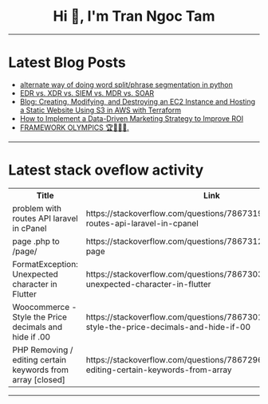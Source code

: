 <h1 align="center">Hi 👋, I'm Tran Ngoc Tam</h1>

---

# Latest Blog Posts 
<!-- BLOG-POST-LIST:START -->
- [alternate way of doing word split/phrase segmentation in python](https://dev.to/alexey_27/alternate-way-of-doing-word-splitphrase-segmentation-in-python-pj1)
- [EDR vs. XDR vs. SIEM vs. MDR vs. SOAR](https://dev.to/sachindra149/edr-vs-xdr-vs-siem-vs-mdr-vs-soar-2blp)
- [Blog: Creating, Modifying, and Destroying an EC2 Instance and Hosting a Static Website Using S3 in AWS with Terraform](https://dev.to/jeshlin_pv_1628a63168e90/blog-creating-modifying-and-destroying-an-ec2-instance-and-hosting-a-static-website-using-s3-in-aws-with-terraform-11md)
- [How to Implement a Data-Driven Marketing Strategy to Improve ROI](https://dev.to/mlpds011/how-to-implement-a-data-driven-marketing-strategy-to-improve-roi-45k9)
- [FRAMEWORK OLYMPICS 🏆🤸‍♀️🏅.](https://dev.to/mince/framework-olympics--1g7b)
<!-- BLOG-POST-LIST:END -->

---

# Latest stack oveflow activity
<table>
  <tr><th>Title</th><th>Link</th></tr>
  <!-- STACKOVERFLOW:START --><tr><td>problem with routes API laravel in cPanel</td><td>https://stackoverflow.com/questions/78673191/problem-with-routes-api-laravel-in-cpanel</td></tr><tr><td>page .php to /page/</td><td>https://stackoverflow.com/questions/78673123/page-php-to-page</td></tr><tr><td>FormatException: Unexpected character in Flutter</td><td>https://stackoverflow.com/questions/78673038/formatexception-unexpected-character-in-flutter</td></tr><tr><td>Woocommerce - Style the Price decimals and hide if .00</td><td>https://stackoverflow.com/questions/78673011/woocommerce-style-the-price-decimals-and-hide-if-00</td></tr><tr><td>PHP Removing / editing certain keywords from array [closed]</td><td>https://stackoverflow.com/questions/78672964/php-removing-editing-certain-keywords-from-array</td></tr><!-- STACKOVERFLOW:END -->
</table>

---


